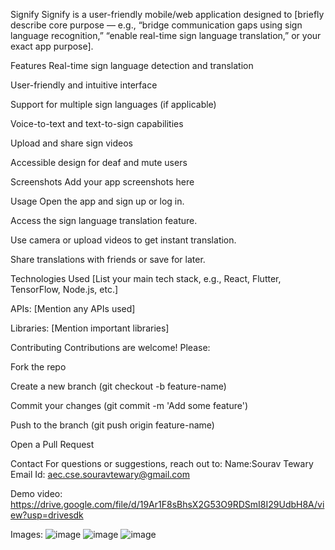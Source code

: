 Signify
Signify is a user-friendly mobile/web application designed to [briefly describe core purpose — e.g., “bridge communication gaps using sign language recognition,” “enable real-time sign language translation,” or your exact app purpose].

Features
Real-time sign language detection and translation

User-friendly and intuitive interface

Support for multiple sign languages (if applicable)

Voice-to-text and text-to-sign capabilities

Upload and share sign videos

Accessible design for deaf and mute users

Screenshots
Add your app screenshots here

Usage
Open the app and sign up or log in.

Access the sign language translation feature.

Use camera or upload videos to get instant translation.

Share translations with friends or save for later.

Technologies Used
[List your main tech stack, e.g., React, Flutter, TensorFlow, Node.js, etc.]

APIs: [Mention any APIs used]

Libraries: [Mention important libraries]

Contributing
Contributions are welcome! Please:

Fork the repo

Create a new branch (git checkout -b feature-name)

Commit your changes (git commit -m 'Add some feature')

Push to the branch (git push origin feature-name)

Open a Pull Request

Contact
For questions or suggestions, reach out to:
Name:Sourav Tewary
Email Id: aec.cse.souravtewary@gmail.com


Demo video: https://drive.google.com/file/d/19Ar1F8sBhsX2G53O9RDSmI8I29UdbH8A/view?usp=drivesdk

Images: ![image](https://github.com/user-attachments/assets/2f2155c7-3652-4cd8-be29-2c3d6c56856d)
![image](https://github.com/user-attachments/assets/5769c8c3-6170-48ad-b89b-beda1b82fd8b)
![image](https://github.com/user-attachments/assets/b0b887ee-da1a-44af-8af4-ecbc90ba5496)

